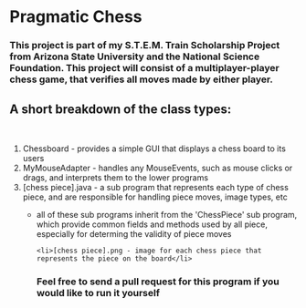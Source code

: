 <h1>Pragmatic Chess</h1>

<h3>This project is part of my S.T.E.M. Train Scholarship Project from Arizona State University and 
the National Science Foundation. This project will consist of a multiplayer-player chess game, 
that verifies all moves made by either player.</h3>

<h2>A short breakdown of the class types: </h2><br/>
<ol>
    <li>Chessboard - provides a simple GUI that displays a chess board to its users</li>
    <li>MyMouseAdapter - handles any MouseEvents, such as mouse clicks or drags, and interprets them
                        to the lower programs</li>
    <li>[chess piece].java - a sub program that represents each type of chess piece, and are 
                            responsible for handling piece moves, image types, etc</li>
        <ul>
            <li>all of these sub programs inherit from the 'ChessPiece' sub program, which provide
                common fields and methods used by all piece, especially for determing the validity of 
                piece moves</li>

    <li>[chess piece].png - image for each chess piece that represents the piece on the board</li>

<h3>Feel free to send a pull request for this program if you would like to run it yourself </h3><br/>
